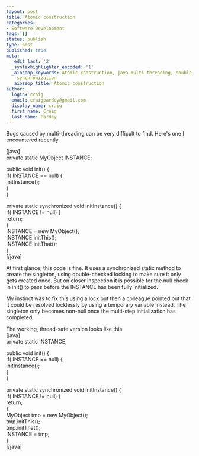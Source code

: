 ```yaml
---
layout: post
title: Atomic construction
categories:
- Software Development
tags: []
status: publish
type: post
published: true
meta:
  _edit_last: '2'
  _syntaxhighlighter_encoded: '1'
  _aioseop_keywords: Atomic construction, java multi-threading, double-checked locking,
    synchronization
  _aioseop_title: Atomic construction
author:
  login: craig
  email: craigpardey@gmail.com
  display_name: craig
  first_name: Craig
  last_name: Pardey
---
```


Bugs caused by multi-threading can be very difficult to find. Here's one I
encountered recently.

[java]  
private static MyObject INSTANCE;

public void init() {  
if( INSTANCE == null) {  
initInstance();  
}  
}

private static synchronized void initInstance() {  
if( INSTANCE != null) {  
return;  
}  
INSTANCE = new MyObject();  
INSTANCE.initThis();  
INSTANCE.initThat();  
}  
[/java]

At first glance, this code is fine. It uses a synchronized static method to
create the singleton, using double-checked locking to make sure it only gets
created once. But on closer inspection it is possible for the null check in
init() to pass before the INSTANCE has been fully initialized.

My instinct was to fix this using a lock but then a colleague pointed out that
it could be resolved locklessly by using a temporary variable instead. The
singleton only becomes non-null once the multi-step initialization has
completed.

The working, thread-safe version looks like this:  
[java]  
private static INSTANCE;

public void init() {  
if( INSTANCE == null) {  
initInstance();  
}  
}

private static synchronized void initInstance() {  
if( INSTANCE != null) {  
return;  
}  
MyObject tmp = new MyObject();  
tmp.initThis();  
tmp.initThat();  
INSTANCE = tmp;  
}  
[/java]

